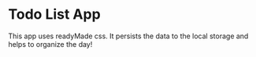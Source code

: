 # Todo List App

This app uses readyMade css. It persists the data to the local storage and helps to organize the day!
